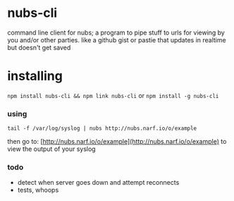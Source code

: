 # nubs-cli

command line client for nubs; a program to pipe stuff to urls for viewing by you
and/or other parties.  like a github gist or pastie that updates in realtime but
doesn't get saved

# installing

`npm install nubs-cli && npm link nubs-cli` or `npm install -g nubs-cli`

### using

`tail -f /var/log/syslog | nubs http://nubs.narf.io/o/example`

then go to:  [http://nubs.narf.io/o/example](http://nubs.narf.io/o/example) to
view the output of your syslog

### todo
* detect when server goes down and attempt reconnects
* tests, whoops


